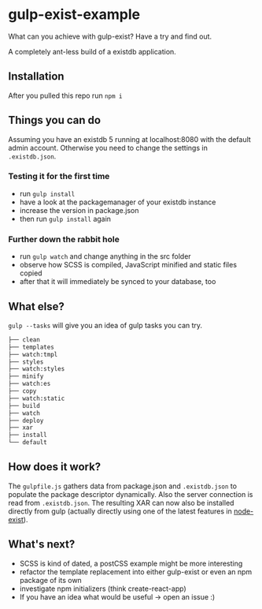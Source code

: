 # gulp-exist-example
What can you achieve with gulp-exist? Have a try and find out.

A completely ant-less build of a existdb application.

## Installation

After you pulled this repo run `npm i`

## Things you can do

Assuming you have an existdb 5 running at localhost:8080
with the default admin account. Otherwise you need to change
the settings in `.existdb.json`.

### Testing it for the first time

- run `gulp install`
- have a look at the packagemanager of your existdb instance
- increase the version in package.json
- then run `gulp install` again

### Further down the rabbit hole

- run `gulp watch` and change anything in the src folder
- observe how SCSS is compiled, JavaScript minified and static files copied
- after that it will immediately be synced to your database, too

## What else?

`gulp --tasks` will give you an idea of gulp tasks you can try.

```sh
├── clean
├── templates
├── watch:tmpl
├── styles
├── watch:styles
├── minify
├── watch:es
├── copy
├── watch:static
├── build
├── watch
├── deploy
├── xar
├── install
└── default
```

## How does it work?

The `gulpfile.js` gathers data from package.json and `.existdb.json` to populate the package descriptor dynamically.
Also the server connection is read from  `.existdb.json`.
The resulting XAR can now also be installed directly from gulp (actually directly using one of the latest features in [node-exist](https://github.com/eXist-db/node-exist)).

## What's next?

- SCSS is kind of dated, a postCSS example might be more interesting
- refactor the template replacement into either gulp-exist or even an npm package of its own
- investigate npm initializers (think create-react-app)
- If you have an idea what would be useful -> open an issue :)
